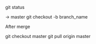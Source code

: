 git status

-> master
git checkout -b branch_name

After merge

git checkout master
git pull origin master
